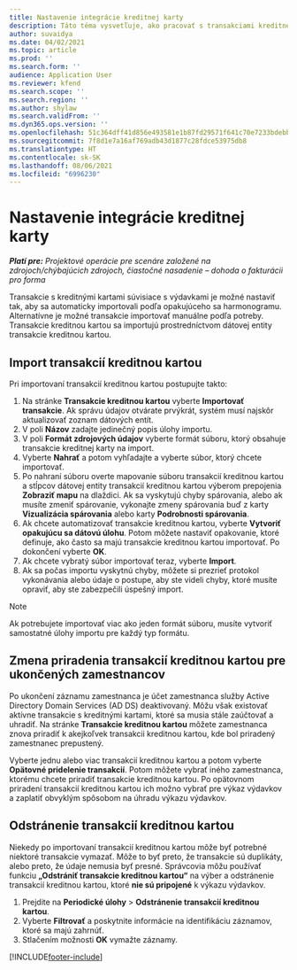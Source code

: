 ```yaml
---
title: Nastavenie integrácie kreditnej karty
description: Táto téma vysvetľuje, ako pracovať s transakciami kreditnej karty spojenými s výdavkami.
author: suvaidya
ms.date: 04/02/2021
ms.topic: article
ms.prod: ''
ms.search.form: ''
audience: Application User
ms.reviewer: kfend
ms.search.scope: ''
ms.search.region: ''
ms.author: shylaw
ms.search.validFrom: ''
ms.dyn365.ops.version: ''
ms.openlocfilehash: 51c364dff41d856e493581e1b87fd29571f641c70e7233bdebb910efbc64b983
ms.sourcegitcommit: 7f8d1e7a16af769adb43d1877c28fdce53975db8
ms.translationtype: HT
ms.contentlocale: sk-SK
ms.lasthandoff: 08/06/2021
ms.locfileid: "6996230"
---
```

# <a name="set-up-credit-card-integration"></a>Nastavenie integrácie kreditnej karty

_**Platí pre:** Projektové operácie pre scenáre založené na zdrojoch/chýbajúcich zdrojoch, čiastočné nasadenie – dohoda o fakturácii pro forma_

Transakcie s kreditnými kartami súvisiace s výdavkami je možné nastaviť tak, aby sa automaticky importovali podľa opakujúceho sa harmonogramu. Alternatívne je možné transakcie importovať manuálne podľa potreby. Transakcie kreditnou kartou sa importujú prostredníctvom dátovej entity transakcie kreditnou kartou.

## <a name="import-credit-card-transactions"></a>Import transakcií kreditnou kartou

Pri importovaní transakcií kreditnou kartou postupujte takto:

1. Na stránke **Transakcie kreditnou kartou** vyberte **Importovať transakcie**. Ak správu údajov otvárate prvýkrát, systém musí najskôr aktualizovať zoznam dátových entít.
2. V poli **Názov** zadajte jedinečný popis úlohy importu.
3. V poli **Formát zdrojových údajov** vyberte formát súboru, ktorý obsahuje transakcie kreditnej karty na import.
4. Vyberte **Nahrať** a potom vyhľadajte a vyberte súbor, ktorý chcete importovať.
5. Po nahraní súboru overte mapovanie súboru transakcií kreditnou kartou a stĺpcov dátovej entity transakcií kreditnou kartou výberom prepojenia **Zobraziť mapu** na dlaždici. Ak sa vyskytujú chyby spárovania, alebo ak musíte zmeniť spárovanie, vykonajte zmeny spárovania buď z karty **Vizualizácia spárovania** alebo karty **Podrobnosti spárovania**.
6. Ak chcete automatizovať transakcie kreditnou kartou, vyberte **Vytvoriť opakujúcu sa dátovú úlohu**. Potom môžete nastaviť opakovanie, ktoré definuje, ako často sa majú transakcie kreditnou kartou importovať. Po dokončení vyberte **OK**.
7. Ak chcete vybratý súbor importovať teraz, vyberte **Import**.
8. Ak sa počas importu vyskytnú chyby, môžete si prezrieť protokol vykonávania alebo údaje o postupe, aby ste videli chyby, ktoré musíte opraviť, aby ste zabezpečili úspešný import.

> [!NOTE]
> Ak potrebujete importovať viac ako jeden formát súboru, musíte vytvoriť samostatné úlohy importu pre každý typ formátu.

## <a name="reassign-the-credit-card-transactions-for-terminated-employees"></a>Zmena priradenia transakcií kreditnou kartou pre ukončených zamestnancov

Po ukončení záznamu zamestnanca je účet zamestnanca služby Active Directory Domain Services (AD DS) deaktivovaný. Môžu však existovať aktívne transakcie s kreditnými kartami, ktoré sa musia stále zaúčtovať a uhradiť. Na stránke **Transakcie kreditnou kartou** môžete zamestnanca znova priradiť k akejkoľvek transakcii kreditnou kartou, kde bol priradený zamestnanec prepustený.

Vyberte jednu alebo viac transakcií kreditnou kartou a potom vyberte **Opätovné pridelenie transakcií**. Potom môžete vybrať iného zamestnanca, ktorému chcete priradiť transakcie kreditnou kartou. Po opätovnom priradení transakcií kreditnou kartou ich možno vybrať pre výkaz výdavkov a zaplatiť obvyklým spôsobom na úhradu výkazu výdavkov.

## <a name="delete-credit-card-transactions"></a>Odstránenie transakcií kreditnou kartou 

Niekedy po importovaní transakcií kreditnou kartou môže byť potrebné niektoré transakcie vymazať. Môže to byť preto, že transakcie sú duplikáty, alebo preto, že údaje nemusia byť presné. Správcovia môžu používať funkciu **„Odstrániť transakcie kreditnou kartou“** na výber a odstránenie transakcií kreditnou kartou, ktoré **nie sú pripojené** k výkazu výdavkov. 

1. Prejdite na **Periodické úlohy** > **Odstránenie transakcií kreditnou kartou**.
2. Vyberte **Filtrovať** a poskytnite informácie na identifikáciu záznamov, ktoré sa majú zahrnúť.
3. Stlačením možnosti **OK** vymažte záznamy. 

[!INCLUDE[footer-include](../includes/footer-banner.md)]
